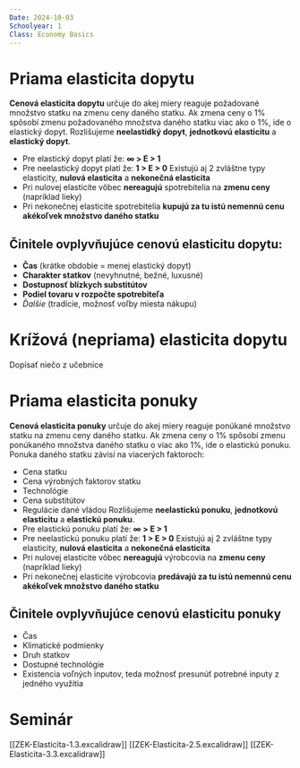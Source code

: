 ```yaml
---
Date: 2024-10-03
Schoolyear: 1
Class: Economy Basics
---
```

# Priama elasticita dopytu
**Cenová elasticita dopytu** určuje do akej miery reaguje požadované množstvo statku na zmenu ceny daného statku. Ak zmena ceny o 1% spôsobí zmenu požadovaného množstva daného statku viac ako o 1%, ide o elastický dopyt.
Rozlišujeme **neelastidký dopyt**, **jednotkovú elasticitu** a **elastický dopyt**.
- Pre elastický dopyt platí že: **∞ > E > 1**
- Pre neelastický dopyt platí že: **1 > E > 0**
Existujú aj 2 zvláštne typy elasticity, **nulová elasticita** a **nekonečná elasticita**
- Pri nulovej elasticite vôbec **nereagujú** spotrebitelia na **zmenu ceny** (napríklad lieky)
- Pri nekonečnej elasticite spotrebitelia **kupujú za tu istú nemennú cenu akékoľvek množstvo daného statku**
## Činitele ovplyvňujúce cenovú elasticitu dopytu:
- **Čas** (krátke obdobie = menej elastický dopyt)
- **Charakter statkov** (nevyhnutné, bežné, luxusné)
- **Dostupnosť blízkych substitútov**
- **Podiel tovaru v rozpočte spotrebiteľa**
- *Ďalšie* (tradície, možnosť voľby miesta nákupu)
# Krížová (nepriama) elasticita dopytu
Dopísať niečo z učebnice
# Priama elasticita ponuky
**Cenová elasticita ponuky** určuje do akej miery reaguje ponúkané množstvo statku na zmenu ceny daného statku. Ak zmena ceny o 1% spôsobí zmenu ponúkaného množstva daného statku o viac ako 1%, ide o elastickú ponuku.
Ponuka daného statku závisí na viacerých faktoroch:
- Cena statku
- Cena výrobných faktorov statku
- Technológie
- Cena substitútov
- Regulácie dané vládou
Rozlišujeme **neelastickú ponuku**, **jednotkovú elasticitu** a **elastickú ponuku**.
- Pre elastickú ponuku platí že: **∞ > E > 1**
- Pre neelastickú ponuku platí že: **1 > E > 0**
Existujú aj 2 zvláštne typy elasticity, **nulová elasticita** a **nekonečná elasticita**
- Pri nulovej elasticite vôbec **nereagujú** výrobcovia na **zmenu ceny** (napríklad lieky)
- Pri nekonečnej elasticite výrobcovia **predávajú za tu istú nemennú cenu akékoľvek množstvo daného statku**
## Činitele ovplyvňujúce cenovú elasticitu ponuky
- Čas
- Klimatické podmienky
- Druh statkov
- Dostupné technológie
- Existencia voľných inputov, teda možnosť presunúť potrebné inputy z jedného využitia
# Seminár
[[ZEK-Elasticita-1.3.excalidraw]]
[[ZEK-Elasticita-2.5.excalidraw]]
[[ZEK-Elasticita-3.3.excalidraw]]
